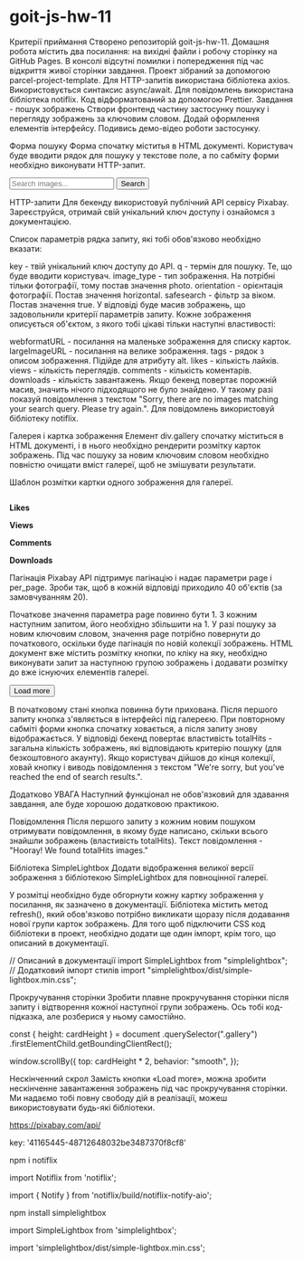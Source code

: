 # goit-js-hw-11

Критерії приймання Створено репозиторій goit-js-hw-11. Домашня робота містить
два посилання: на вихідні файли і робочу сторінку на GitHub Pages. В консолі
відсутні помилки і попередження під час відкриття живої сторінки завдання.
Проект зібраний за допомогою parcel-project-template. Для HTTP-запитів
використана бібліотека axios. Використовується синтаксис async/await. Для
повідомлень використана бібліотека notiflix. Код відформатований за допомогою
Prettier. Завдання - пошук зображень Створи фронтенд частину застосунку пошуку і
перегляду зображень за ключовим словом. Додай оформлення елементів інтерфейсу.
Подивись демо-відео роботи застосунку.

Форма пошуку Форма спочатку міститья в HTML документі. Користувач буде вводити
рядок для пошуку у текстове поле, а по сабміту форми необхідно виконувати
HTTP-запит.

<form class="search-form" id="search-form">
  <input
    type="text"
    name="searchQuery"
    autocomplete="off"
    placeholder="Search images..."
  />
  <button type="submit">Search</button>
</form>

HTTP-запити Для бекенду використовуй публічний API сервісу Pixabay.
Зареєструйся, отримай свій унікальний ключ доступу і ознайомся з документацією.

Список параметрів рядка запиту, які тобі обов'язково необхідно вказати:

key - твій унікальний ключ доступу до API. q - термін для пошуку. Те, що буде
вводити користувач. image_type - тип зображення. На потрібні тільки фотографії,
тому постав значення photo. orientation - орієнтація фотографії. Постав значення
horizontal. safesearch - фільтр за віком. Постав значення true. У відповіді буде
масив зображень, що задовольнили критерії параметрів запиту. Кожне зображення
описується об'єктом, з якого тобі цікаві тільки наступні властивості:

webformatURL - посилання на маленьке зображення для списку карток.
largeImageURL - посилання на велике зображення. tags - рядок з описом
зображення. Підійде для атрибуту alt. likes - кількість лайків. views -
кількість переглядів. comments - кількість коментарів. downloads - кількість
завантажень. Якщо бекенд повертає порожній масив, значить нічого підходящого не
було знайдено. У такому разі показуй повідомлення з текстом "Sorry, there are no
images matching your search query. Please try again.". Для повідомлень
використовуй бібліотеку notiflix.

Галерея і картка зображення Елемент div.gallery спочатку міститься в HTML
документі, і в нього необхідно рендерити розмітку карток зображень. Під час
пошуку за новим ключовим словом необхідно повністю очищати вміст галереї, щоб не
змішувати результати.

<div class="gallery">
  <!-- Картки зображень -->
</div>

Шаблон розмітки картки одного зображення для галереї.

<div class="photo-card">
  <img src="" alt="" loading="lazy" />
  <div class="info">
    <p class="info-item">
      <b>Likes</b>
    </p>
    <p class="info-item">
      <b>Views</b>
    </p>
    <p class="info-item">
      <b>Comments</b>
    </p>
    <p class="info-item">
      <b>Downloads</b>
    </p>
  </div>
</div>

Пагінація Pixabay API підтримує пагінацію і надає параметри page і per_page.
Зроби так, щоб в кожній відповіді приходило 40 об'єктів (за замовчуванням 20).

Початкове значення параметра page повинно бути 1. З кожним наступним запитом,
його необхідно збільшити на 1. У разі пошуку за новим ключовим словом, значення
page потрібно повернути до початкового, оскільки буде пагінація по новій
колекції зображень. HTML документ вже містить розмітку кнопки, по кліку на яку,
необхідно виконувати запит за наступною групою зображень і додавати розмітку до
вже існуючих елементів галереї.

<button type="button" class="load-more">Load more</button>

В початковому стані кнопка повинна бути прихована. Після першого запиту кнопка
з'являється в інтерфейсі під галереєю. При повторному сабміті форми кнопка
спочатку ховається, а після запиту знову відображається. У відповіді бекенд
повертає властивість totalHits - загальна кількість зображень, які відповідають
критерію пошуку (для безкоштовного акаунту). Якщо користувач дійшов до кінця
колекції, ховай кнопку і виводь повідомлення з текстом "We're sorry, but you've
reached the end of search results.".

Додатково УВАГА Наступний функціонал не обов'язковий для здавання завдання, але
буде хорошою додатковою практикою.

Повідомлення Після першого запиту з кожним новим пошуком отримувати
повідомлення, в якому буде написано, скільки всього знайшли зображень
(властивість totalHits). Текст повідомлення - "Hooray! We found totalHits
images."

Бібліотека SimpleLightbox Додати відображення великої версії зображення з
бібліотекою SimpleLightbox для повноцінної галереї.

У розмітці необхідно буде обгорнути кожну картку зображення у посилання, як
зазначено в документації. Бібліотека містить метод refresh(), який обов'язково
потрібно викликати щоразу після додавання нової групи карток зображень. Для того
щоб підключити CSS код бібліотеки в проект, необхідно додати ще один імпорт,
крім того, що описаний в документації.

// Описаний в документації import SimpleLightbox from "simplelightbox"; //
Додатковий імпорт стилів import "simplelightbox/dist/simple-lightbox.min.css";

Прокручування сторінки Зробити плавне прокручування сторінки після запиту і
відтворення кожної наступної групи зображень. Ось тобі код-підказка, але
розберися у ньому самостійно.

const { height: cardHeight } = document .querySelector(".gallery")
.firstElementChild.getBoundingClientRect();

window.scrollBy({ top: cardHeight \* 2, behavior: "smooth", });

Нескінченний скрол Замість кнопки «Load more», можна зробити нескінченне
завантаження зображень під час прокручування сторінки. Ми надаємо тобі повну
свободу дій в реалізації, можеш використовувати будь-які бібліотеки.

https://pixabay.com/api/

key: '41165445-48712648032be3487370f8cf8'

npm i notiflix

import Notiflix from 'notiflix';

import { Notify } from 'notiflix/build/notiflix-notify-aio';

npm install simplelightbox

import SimpleLightbox from 'simplelightbox';

import 'simplelightbox/dist/simple-lightbox.min.css';
